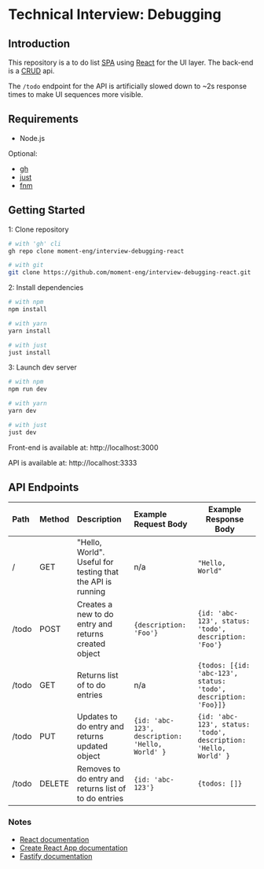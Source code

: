 # Technical Interview: Debugging

## Introduction

This repository is a to do list [SPA](https://developer.mozilla.org/en-US/docs/Glossary/SPA) using [React](https://reactjs.org) for the UI layer. The back-end is a [CRUD](https://developer.mozilla.org/en-US/docs/Glossary/CRUD) api.

The `/todo` endpoint for the API is artificially slowed down to ~2s response times to make UI sequences more visible.

## Requirements

-   Node.js

Optional:

-   [gh](http://cli.github.com)
-   [just](https://github.com/casey/just)
-   [fnm](https://github.com/Schniz/fnm)

## Getting Started

1: Clone repository

```sh
# with 'gh' cli
gh repo clone moment-eng/interview-debugging-react

# with git
git clone https://github.com/moment-eng/interview-debugging-react.git
```

2: Install dependencies

```sh
# with npm
npm install

# with yarn
yarn install

# with just
just install
```

3: Launch dev server

```sh
# with npm
npm run dev

# with yarn
yarn dev

# with just
just dev
```

Front-end is available at: http://localhost:3000

API is available at: http://localhost:3333

## API Endpoints

| Path  | Method | Description                                                | Example Request Body                            | Example Response Body                                            |
| :---- | :----- | :--------------------------------------------------------- | :---------------------------------------------- | ---------------------------------------------------------------- |
| /     | GET    | "Hello, World". Useful for testing that the API is running | n/a                                             | `"Hello, World"`                                                 |
| /todo | POST   | Creates a new to do entry and returns created object       | `{description: 'Foo'}`                          | `{id: 'abc-123', status: 'todo', description: 'Foo'}`            |
| /todo | GET    | Returns list of to do entries                              | n/a                                             | `{todos: [{id: 'abc-123', status: 'todo', description: 'Foo}]}`  |
| /todo | PUT    | Updates to do entry and returns updated object             | `{id: 'abc-123', description: 'Hello, World' }` | `{id: 'abc-123', status: 'todo', description: 'Hello, World' } ` |
| /todo | DELETE | Removes to do entry and returns list of to do entries      | `{id: 'abc-123'}`                               | `{todos: []}`                                                    |

### Notes

-   [React documentation](https://reactjs.org/)
-   [Create React App documentation](https://facebook.github.io/create-react-app/docs/getting-started)
-   [Fastify documentation](https://www.fastify.io/docs/)
